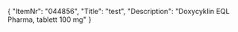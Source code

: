 {
  "ItemNr": "044856",
  "Title": "test",
  "Description": "Doxycyklin EQL Pharma, tablett 100 mg"
}